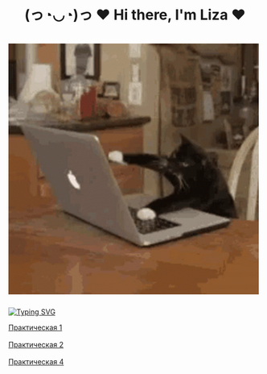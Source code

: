 <h1 align="center">(っ◔◡◔)っ ♥ Hi there, I'm Liza ♥</a> 


#  ![](https://github.com/LizaBereza/BerezaLiza/blob/main/hi.gif) 


[![Typing SVG](https://readme-typing-svg.herokuapp.com?color=8671F7&lines=Как+же+трудно+быть+программистом)](https://git.io/typing-svg)

<a  href="Prac1Ber/Prac1Ber/Controllers/WeatherForecastController.cs" >Практическая 1</a>
<br> </br>
<a  href="Prac2/вторая/lab2/Controllers/WeatherForecastController.cs" >Практическая 2</a>
<br> </br>
<a  href="Prac4" >Практическая 4</a>


